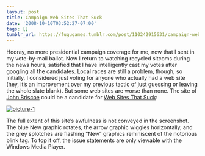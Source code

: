```yaml
---
layout: post
title: Campaign Web Sites That Suck
date: '2008-10-10T03:52:27-07:00'
tags: []
tumblr_url: https://fugugames.tumblr.com/post/110242915631/campaign-web-sites-that-suck
---
```

Hooray, no more presidential campaign coverage for me, now that I sent in my vote-by-mail ballot. Now I return to watching recycled sitcoms during the news hours, satisfied that I have intelligently cast my votes after googling all the candidates. Local races are still a problem, though, so initially, I considered just voting for anyone who actually had a web site (hey, it’s an improvement over my previous tactic of just guessing or leaving the whole slate blank). But some web sites are worse than none. The site of [John Briscoe](http://johnbriscoe.com/) could be a candidate for [Web Sites That Suck](http://websitesthatsuck.com/):

[![](http://itshardtofondlepenguins.com/wp-content/uploads/2008/10/picture-1.png "picture-1")](http://itshardtofondlepenguins.com/wp-content/uploads/2008/10/picture-1.png)

The full extent of this site’s awfulness is not conveyed in the screenshot. The blue New graphic rotates, the arrow graphic wiggles horizontally, and the grey splotches are flashing “New” graphics reminiscent of the notorious blink tag. To top it off, the issue statements are only viewable with the Windows Media Player.

